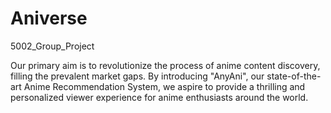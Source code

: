 # Aniverse
5002_Group_Project

Our primary aim is to revolutionize the process of anime content discovery, filling the prevalent market gaps. By introducing "AnyAni", our state-of-the-art Anime Recommendation System, we aspire to provide a thrilling and personalized viewer experience for anime enthusiasts around the world.
